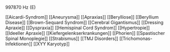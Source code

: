 997870 Hz (E)

[[Aicardi-Syndrom]]
[[Aneurysma]]
[[Apraxias]]
[[Berylliose]]
[[Beryllium Disease]]
[[Brown-Sequard Syndrom]]
[[Cerebral Gigantismus]]
[[Dressing Apraxie]]
[[Dyspraxia]]
[[Hemispinal Cord Syndrom]]
[[Hypertropie]]
[[Ideeller Apraxie]]
[[Kiefergelenkserkrankungen]]
[[Phorien]]
[[Spastischer Spinal Monoplegie]]
[[Strabismus]]
[[TMJ Disorders]]
[[Trichomonas-Infektionen]]
[[XYY Karyotyp]]